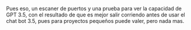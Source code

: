 Pues eso, un escaner de puertos y una prueba para ver la capacidad de GPT 3.5, con el resultado de que es mejor salir corriendo antes de usar el chat bot 3.5, pues para proyectos pequeños puede valer, pero nada mas.
